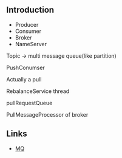 ## Introduction


- Producer
- Consumer
- Broker
- NameServer


Topic -> multi message queue(like partition)




PushConumser

Actually a pull





RebalanceService thread

pullRequestQueue





PullMessageProcessor of broker



## Links

- [MQ](/docs/CS/MQ/MQ.md?id=RocketMQ)



